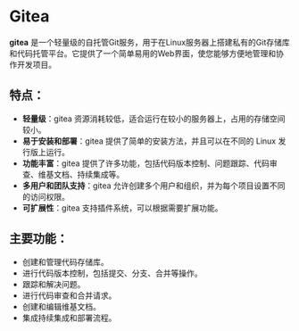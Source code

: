 # Gitea

**gitea** 是一个轻量级的自托管Git服务，用于在Linux服务器上搭建私有的Git存储库和代码托管平台。它提供了一个简单易用的Web界面，使您能够方便地管理和协作开发项目。

## 特点：

- **轻量级**：gitea 资源消耗较低，适合运行在较小的服务器上，占用的存储空间较小。
- **易于安装和部署**：gitea 提供了简单的安装方法，并且可以在不同的 Linux 发行版上运行。
- **功能丰富**：gitea 提供了许多功能，包括代码版本控制、问题跟踪、代码审查、维基文档、持续集成等。
- **多用户和团队支持**：gitea 允许创建多个用户和组织，并为每个项目设置不同的访问权限。
- **可扩展性**：gitea 支持插件系统，可以根据需要扩展功能。

## 主要功能：

- 创建和管理代码存储库。
- 进行代码版本控制，包括提交、分支、合并等操作。
- 跟踪和解决问题。
- 进行代码审查和合并请求。
- 创建和编辑维基文档。
- 集成持续集成和部署流程。